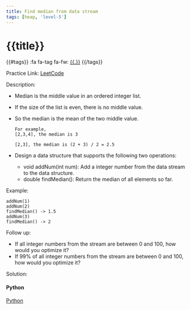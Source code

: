 ```yaml
---
title: Find median from data stream
tags: [heap, 'level-5']
---
```


# {{title}}

{{#tags}}
:fa fa-tag fa-fw: [{{.}}]({{tagspath}}/{{.}})
{{/tags}}

Practice Link: [LeetCode](https://leetcode.com/problems/find-median-from-data-stream/)

Description:

- Median is the middle value in an ordered integer list.
- If the size of the list is even, there is no middle value.
- So the median is the mean of the two middle value.

    ```text
    For example,
    [2,3,4], the median is 3

    [2,3], the median is (2 + 3) / 2 = 2.5
    ```

- Design a data structure that supports the following two operations:
  - void addNum(int num): Add a integer number from the data stream to the data structure.
  - double findMedian(): Return the median of all elements so far.

Example:

```text
addNum(1)
addNum(2)
findMedian() -> 1.5
addNum(3)
findMedian() -> 2
```

Follow up:

- If all integer numbers from the stream are between 0 and 100, how would you optimize it?
- If 99% of all integer numbers from the stream are between 0 and 100, how would you optimize it?

Solution:

<!-- tabs:start -->
#### **Python**

[Python](../pycode/heap/find-median-from-data-stream.py ':include :type=code')
<!-- tabs:end -->
